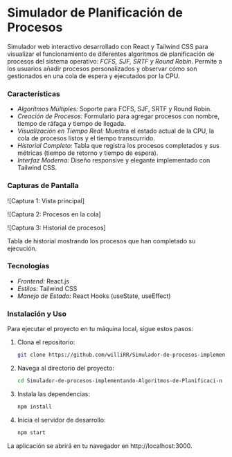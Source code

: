 

# Simulador de Planificación de Procesos

Simulador web interactivo desarrollado con React y Tailwind CSS para visualizar el funcionamiento de diferentes algoritmos de
planificación de procesos del sistema operativo: *FCFS, SJF, SRTF y Round Robin*. Permite a los usuarios añadir procesos
personalizados y observar cómo son gestionados en una cola de espera y ejecutados por la CPU.

### Características

- *Algoritmos Múltiples:* Soporte para FCFS, SJF, SRTF y Round Robin.
- *Creación de Procesos:* Formulario para agregar procesos con nombre, tiempo de ráfaga y tiempo de llegada.
- *Visualización en Tiempo Real:* Muestra el estado actual de la CPU, la cola de procesos listos y el tiempo transcurrido.
- *Historial Completo:* Tabla que registra los procesos completados y sus métricas (tiempo de retorno y tiempo de espera).
- *Interfaz Moderna:* Diseño responsive y elegante implementado con Tailwind CSS.


### Capturas de Pantalla

![Captura 1: Vista principal]

![Captura 2: Procesos en la cola]

![Captura 3: Historial de procesos]

Tabla de historial mostrando los procesos que han completado su ejecución.

### Tecnologías

- *Frontend:* React.js
- *Estilos:* Tailwind CSS
- *Manejo de Estado:* React Hooks (useState, useEffect)

### Instalación y Uso

Para ejecutar el proyecto en tu máquina local, sigue estos pasos:

1.  Clona el repositorio:

    ```bash
    git clone https://github.com/williRR/Simulador-de-procesos-implementando-Algoritmos-de-Planificaci-n.
    ```
    

3.  Navega al directorio del proyecto:
    
    ```bash
    cd Simulador-de-procesos-implementando-Algoritmos-de-Planificaci-n
    ```

4.  Instala las dependencias:
    
    ```bash
    npm install
    ```

5.  Inicia el servidor de desarrollo:
    
    ```bash
    npm start
    ```

La aplicación se abrirá en tu navegador en http://localhost:3000.

